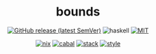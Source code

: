 <div align="center">

# bounds

[![GitHub release (latest SemVer)](https://img.shields.io/github/v/release/tbidne/bounds?include_prereleases&sort=semver)](https://github.com/tbidne/bounds/releases/)
![haskell](https://img.shields.io/static/v1?label=&message=9.4&logo=haskell&logoColor=655889&labelColor=2f353e&color=655889)
[![MIT](https://img.shields.io/github/license/tbidne/bounds?color=blue)](https://opensource.org/licenses/MIT)

[![nix](http://img.shields.io/github/actions/workflow/status/tbidne/bounds/nix.yaml?branch=main&label=nix&logo=nixos&logoColor=85c5e7&labelColor=2f353c)](https://github.com/tbidne/bounds/actions/workflows/nix.yaml)
[![cabal](http://img.shields.io/github/actions/workflow/status/tbidne/bounds/cabal.yaml?branch=main&label=cabal&labelColor=2f353c)](https://github.com/tbidne/bounds/actions/workflows/cabal.yaml)
[![stack](http://img.shields.io/github/actions/workflow/status/tbidne/bounds/stack.yaml?branch=main&label=stack&logoColor=white&labelColor=2f353c)](https://github.com/tbidne/bounds/actions/workflows/stack.yaml)
[![style](http://img.shields.io/github/actions/workflow/status/tbidne/bounds/style.yaml?branch=main&label=style&logoColor=white&labelColor=2f353c)](https://github.com/tbidne/bounds/actions/workflows/style.yaml)

</div>